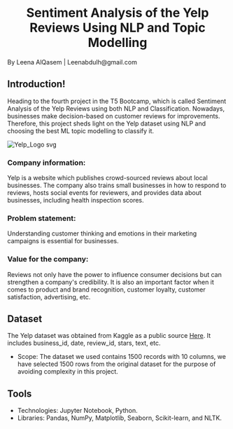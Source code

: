 <h1 align="center">Sentiment Analysis of the Yelp Reviews Using NLP and Topic Modelling</h1>
By Leena AlQasem | Leenabdulh@gmail.com 


## Introduction!
Heading to the fourth project in the T5 Bootcamp, which is called Sentiment Analysis of the Yelp Reviews using both NLP and Classification. Nowadays, businesses make decision-based on customer reviews for improvements. Therefore, this project sheds light on the Yelp dataset using NLP and choosing the best ML topic modelling to classify it.

![Yelp_Logo svg](https://user-images.githubusercontent.com/57495692/142263118-d159726d-9461-4e20-a3bc-951a6b4022a6.png)


### Company information:
Yelp is a website which publishes crowd-sourced reviews about local businesses. The company also trains small businesses in how to respond to reviews, hosts social events for reviewers, and provides data about businesses, including health inspection scores.

### Problem statement: 
Understanding customer thinking and emotions in their marketing campaigns is essential for businesses.

### Value for the company: 
Reviews not only have the power to influence consumer decisions but can strengthen a company's credibility. It is also an important factor when it comes to product and brand recognition, customer loyalty, customer satisfaction, advertising, etc.


## Dataset
The Yelp dataset was obtained from Kaggle as a public source [Here](https://www.kaggle.com/yelp-dataset/yelp-dataset). It includes business_id, date, review_id, stars, text, etc.
  - Scope: The dataset we used contains 1500 records with 10 columns, we have selected 1500 rows from the original dataset for the purpose of avoiding complexity in this project.


## Tools
- Technologies: Jupyter Notebook, Python.
- Libraries: Pandas, NumPy, Matplotlib, Seaborn, Scikit-learn, and NLTK.
